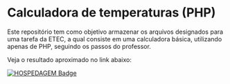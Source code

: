 # Calculadora de temperaturas (PHP)
Este repositório tem como objetivo armazenar os arquivos designados para uma tarefa da ETEC, a qual consiste em uma calculadora básica, utilizando apenas de PHP, seguindo os passos do professor.

Veja o resultado aproximado no link abaixo:

[![HOSPEDAGEM Badge](https://img.shields.io/badge/-HOSPEDAGEM-black?style=for-the-badge&link=https://bit.ly/3gJxktf)](https://bit.ly/3gJxktf)

